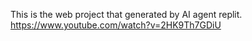 This is the web project that generated by AI agent replit.
https://www.youtube.com/watch?v=2HK9Th7GDiU
